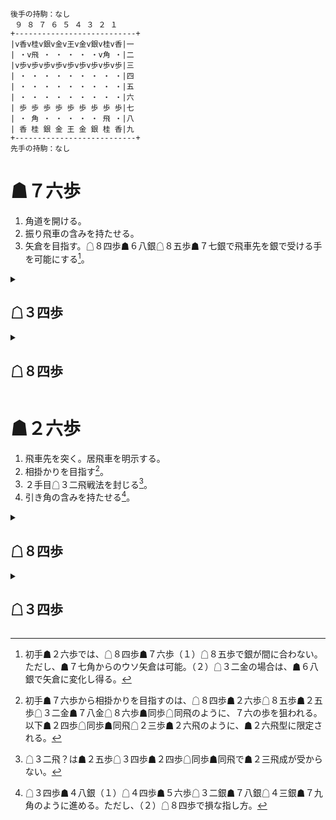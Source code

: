 ```
後手の持駒：なし
 ９ ８ ７ ６ ５ ４ ３ ２ １
+---------------------------+
|v香v桂v銀v金v王v金v銀v桂v香|一
| ・v飛 ・ ・ ・ ・ ・v角 ・|二
|v歩v歩v歩v歩v歩v歩v歩v歩v歩|三
| ・ ・ ・ ・ ・ ・ ・ ・ ・|四
| ・ ・ ・ ・ ・ ・ ・ ・ ・|五
| ・ ・ ・ ・ ・ ・ ・ ・ ・|六
| 歩 歩 歩 歩 歩 歩 歩 歩 歩|七
| ・ 角 ・ ・ ・ ・ ・ 飛 ・|八
| 香 桂 銀 金 王 金 銀 桂 香|九
+---------------------------+
先手の持駒：なし
```

# ☗７六歩
1. 角道を開ける。
1. 振り飛車の含みを持たせる。
1. 矢倉を目指す。☖８四歩☗６八銀☖８五歩☗７七銀で飛車先を銀で受ける手を可能にする[^1]。

<details>
<summary>

## ☖３四歩
</summary>

1. 振り飛車の含みを持たせる。
1. 横歩取りを目指す。

<details>
<summary>

### ☗２六歩
</summary>

#### ☖８四歩☗２五歩☖８五歩
##### ☗７八金
###### ☖３二金☗２四歩☖同歩☗同飛
* ☖８六歩☗同歩☖同飛
    * ☗３四飛
* ☖２三歩☗３四飛☖８八角成☗同銀☖２五角

###### ☖８六歩☗同歩☖同飛
* ☗２四歩☖同歩☗同飛
    * ☖３二金
    * ☖８八角成☗同銀☖３三角？
* ☗２二角成☖同銀☗７七角？

##### ☗２四歩☖同歩☗同飛
###### ☖３二金
* ☗７八金
* ☗３四飛？☖８八角成☗同銀☖４五角
</details>

### ☗２二角成☖同銀☗４五角
</details>

<details>
<summary>

## ☖８四歩
</summary>

1. 居飛車を明示する。矢倉、角換わりを受けて立つ。

### ☗６八銀☖３四歩☗７七銀☖６二銀☗２六歩☖４二銀☗２五歩☖３三銀

### ☗２六歩
#### ☖８五歩
##### ☗７七角☖３四歩☗８八銀☖３二金☗７八金☖７七角成☗同銀☖２二銀

##### ☗２五歩
###### ☖３二金☗７七角☖３四歩☗８八銀☖７七角成☗同銀☖２二銀
###### ☖３四歩
###### ☖８六歩？

#### ☖３二金
</details>

# ☗２六歩
1. 飛車先を突く。居飛車を明示する。
1. 相掛かりを目指す[^2]。
1. ２手目☖３二飛戦法を封じる[^3]。
1. 引き角の含みを持たせる[^4]。

<details>
<summary>

## ☖８四歩
</summary>

1. 居飛車を明示する。
1. 相掛かりを受けて立つ。

### ☗２五歩
#### ☖８五歩
##### ☗７八金
###### ☖３二金
* ☗３八銀☖７二銀☗９六歩
* ☗２四歩☖同歩☗同飛☖２三歩
    * ☗２六飛
    * ☗２八飛

###### ☖８六歩☗同歩☖同飛？

##### ☗２四歩☖同歩☗同飛？
##### ☗７六歩

### ☗７六歩
</details>

<details>
<summary>

## ☖３四歩
</summary>

1. 振り飛車の含みを持たせる。
1. 横歩取りを目指す。
1. 相掛かりを拒否する。

### ☗７六歩
### ☗２五歩☖３三角☗７六歩
</details>

[^1]: 初手☗２六歩では、☖８四歩☗７六歩（１）☖８五歩で銀が間に合わない。ただし、☗７七角からのウソ矢倉は可能。（２）☖３二金の場合は、☗６八銀で矢倉に変化し得る。

[^2]: 初手☗７六歩から相掛かりを目指すのは、☖８四歩☗２六歩☖８五歩☗２五歩☖３二金☗７八金☖８六歩☗同歩☖同飛のように、７六の歩を狙われる。以下☗２四歩☖同歩☗同飛☖２三歩☗２六飛のように、☗２六飛型に限定される。

[^3]: ☖３二飛？は☗２五歩☖３四歩☗２四歩☖同歩☗同飛で☗２三飛成が受からない。

[^4]: ☖３四歩☗４八銀（１）☖４四歩☗５六歩☖３二銀☗７八銀☖４三銀☗７九角のように進める。ただし、（２）☖８四歩で損な指し方。
